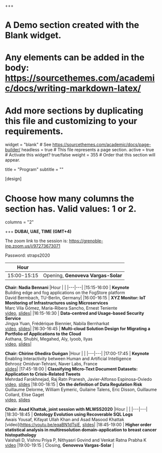 +++
# A Demo section created with the Blank widget.
# Any elements can be added in the body: https://sourcethemes.com/academic/docs/writing-markdown-latex/
# Add more sections by duplicating this file and customizing to your requirements.

widget = "blank"  # See https://sourcethemes.com/academic/docs/page-builder/
headless = true  # This file represents a page section.
active = true  # Activate this widget? true/false
weight = 355  # Order that this section will appear.

title = "Program"
subtitle = ""

[design]
  # Choose how many columns the section has. Valid values: 1 or 2.
  columns = "2"

+++
**DUBAI, UAE, TIME (GMT+4)**

The zoom link to the session is: https://grenoble-inp.zoom.us/j/97273673071 

Password: straps2020 

|Hour  |  |
|---|---|
|15:00-15:15 | Opening, **Genoveva Vargas-Solar** |

**Chair: Nadia Bennani**
|Hour  |  |
|---|---|
|15:15-16:00 | **Keynote** </br> Building edge and fog applications on the FogStore platform </br>David Bermbach, TU-Berlin, Germany|
|16:00-16:15 | **XYZ Monitor: IoT Monitoring of Infrastructures using Microservices** </br> Marc Vila Gómez, Maria-Ribera Sancho, Ernest Teniente </br>[video](https://youtu.be/vCnW-zm672I), [slides](https://drive.google.com/file/d/1yLru4LE6_biKpMzG5AAC-53FbLk5JQZL/view?usp=sharing)|
|16:15-16:30 | **Data-centred and Usage-based Security Service** </br>Jingya Yuan, Frédérique Biennier, Nabila Bernharkat </br>[video](https://youtu.be/wlHvH3a8FWI), [slides](https://drive.google.com/file/d/1bRP_9UlOwUvIK4T0FzAMeqQ7TQ0vYsuR/view?usp=sharing)|
|16:30-16:45 | **Multi-cloud Solution Design for Migrating a Portfolio of Applications to the Cloud** </br>Asthana, Shubhi, Megahed, Aly, Iyoob, Ilyas </br>[video](https://youtu.be/IzGgcyWx05M), [slides](https://drive.google.com/file/d/1O7MN57tUUZU7b_71CgDWYwcWoYHLkX1D/view?usp=sharing)|


**Chair: Chirine Ghedira Guégan**
|Hour  |  |
|---|---|
|17:00-17:45 | **Keynote** </br> Enabling Interactivity between Human and Artificial Intelligence </br> Behrooz Omidvar-Tehrani, Naver Labs, France </br> [slides](https://www.slideshare.net/genovevavargas/talk-straps-interactivity-between-human-and-artificial-intelligence)|
|17:45-18:00 | **Classifying Micro-Text Document Datasets: Application to Crisis-Related Tweets** </br> Mehrdad Farokhnejad, Raj Ratn Pranesh, Javier-Alfonso Espinosa-Oviedo </br> [video](https://youtu.be/Clb6JzBJzIU), [slides](https://drive.google.com/file/d/1yU6aBLKBbJ9wHkbVXZLoEk2LxsjFGisj/view?usp=sharing)
|18:00-18:15 | **On the definition of Data Regulation Risk** </br> Guillaume Delorme, William Eymeric, Guilaine Talens, Eric Disson, Guillaume Collard, Elise Gaget </br> [video](https://youtu.be/vCnW-zm672I), [slides](https://drive.google.com/file/d/1mMA8Ez4WabRIHT8C4oT1oyULCvQ863Rw/view?usp=sharing)


**Chair: Asad Khattak, joint session with MLWSS2020**
|Hour  |  |
|---|---|
|18:30-18:45 | **Ontology Evolution using Recoverable SQL Logs** </br> Awais Yousaf, Kifayat Ullah Khan and Asad Masood Khattak </br> [video](https://youtu.be/eqaBN1dTsiE, [slides](https://drive.google.com/file/d/1cuvtyGyvMSBzYQ4jXafpUbTX4Dt1wfJY/view?usp=sharing)|
|18:45-19:00 | **Higher order statistical analysis in multiresolution domain-application to breast cancer histopathology** </br> Vaishali D, Vishnu Priya P, Nithyasri Govind and Venkat Ratna Prabha K </br> [video](https://youtu.be/H9ulcN9uP9A)
|19:00-19:15 | Closing, **Genoveva Vargas-Solar** |

